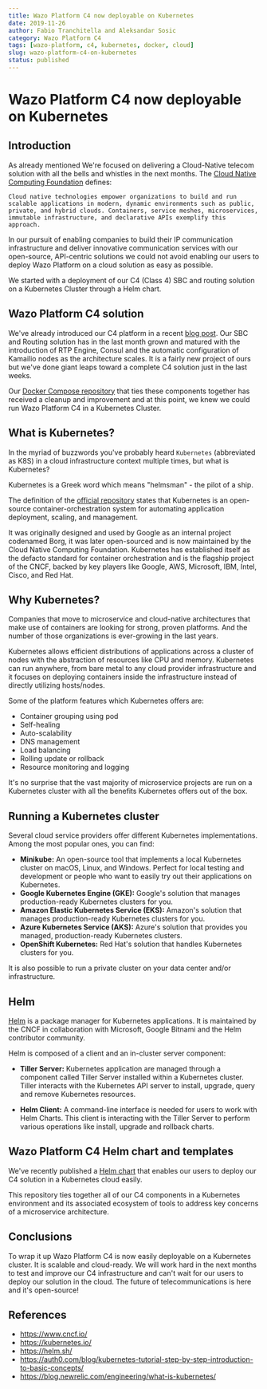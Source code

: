```yaml
---
title: Wazo Platform C4 now deployable on Kubernetes
date: 2019-11-26
author: Fabio Tranchitella and Aleksandar Sosic
category: Wazo Platform C4
tags: [wazo-platform, c4, kubernetes, docker, cloud]
slug: wazo-platform-c4-on-kubernetes
status: published
---
```


# Wazo Platform C4 now deployable on Kubernetes

## Introduction

As already mentioned We're focused on delivering a Cloud-Native telecom solution with all the bells and whistles in the next months. The [Cloud Native Computing Foundation](https://github.com/cncf/toc/blob/master/DEFINITION.md) defines:

`Cloud native technologies empower organizations to build and run scalable applications in modern, dynamic environments such as public, private, and hybrid clouds. Containers, service meshes, microservices, immutable infrastructure, and declarative APIs exemplify this approach.`

In our pursuit of enabling companies to build their IP communication infrastructure and deliver innovative communication services with our open-source, API-centric solutions we could not avoid enabling our users to deploy Wazo Platform on a cloud solution as easy as possible.

We started with a deployment of our C4 (Class 4) SBC and routing solution on a Kubernetes Cluster through a Helm chart.

## Wazo Platform C4 solution

We've already introduced our C4 platform in a recent [blog post](/blog/wazo-platform-c4-overview). Our SBC and Routing solution has in the last month grown and matured with the introduction of RTP Engine, Consul and the automatic configuration of Kamailio nodes as the architecture scales. It is a fairly new project of ours but we've done giant leaps toward a complete C4 solution just in the last weeks.

Our [Docker Compose repository](https://github.com/wazo-platform/wazo-c4) that ties these components together has received a cleanup and improvement and at this point, we knew we could run Wazo Platform C4 in a Kubernetes Cluster.

## What is Kubernetes?

In the myriad of buzzwords you've probably heard `Kubernetes` (abbreviated as K8S) in a cloud infrastructure context multiple times, but what is Kubernetes?

Kubernetes is a Greek word which means "helmsman" - the pilot of a ship.

The definition of the [official repository](https://github.com/kubernetes/kubernetes/) states that Kubernetes is an open-source container-orchestration system for automating application deployment, scaling, and management.

It was originally designed and used by Google as an internal project codenamed Borg, it was later open-sourced and is now maintained by the Cloud Native Computing Foundation.
Kubernetes has established itself as the defacto standard for container orchestration and is the flagship project of the CNCF, backed by key players like Google, AWS, Microsoft, IBM, Intel, Cisco, and Red Hat.

## Why Kubernetes?

Companies that move to microservice and cloud-native architectures that make use of containers are looking for strong, proven platforms. And the number of those organizations is ever-growing in the last years.

Kubernetes allows efficient distributions of applications across a cluster of nodes with the abstraction of resources like CPU and memory. Kubernetes can run anywhere, from bare metal to any cloud provider infrastructure and it focuses on deploying containers inside the infrastructure instead of directly utilizing hosts/nodes.

Some of the platform features which Kubernetes offers are:

- Container grouping using pod
- Self-healing
- Auto-scalability
- DNS management
- Load balancing
- Rolling update or rollback
- Resource monitoring and logging

It's no surprise that the vast majority of microservice projects are run on a Kubernetes cluster with all the benefits Kubernetes offers out of the box.

## Running a Kubernetes cluster

Several cloud service providers offer different Kubernetes implementations. Among the most popular ones, you can find:

- **Minikube:** An open-source tool that implements a local Kubernetes cluster on macOS, Linux, and Windows. Perfect for local testing and development or people who want to easily try out their applications on Kubernetes.
- **Google Kubernetes Engine (GKE):** Google's solution that manages production-ready Kubernetes clusters for you.
- **Amazon Elastic Kubernetes Service (EKS):** Amazon's solution that manages production-ready Kubernetes clusters for you.
- **Azure Kubernetes Service (AKS):** Azure's solution that provides you managed, production-ready Kubernetes clusters.
- **OpenShift Kubernetes:** Red Hat's solution that handles Kubernetes clusters for you.

It is also possible to run a private cluster on your data center and/or infrastructure.

## Helm

[Helm](https://helm.sh/) is a package manager for Kubernetes applications. It is maintained by the CNCF in collaboration with Microsoft, Google Bitnami and the Helm contributor community.

Helm is composed of a client and an in-cluster server component:

- **Tiller Server:** Kubernetes application are managed through a component called Tiller Server installed within a Kubernetes cluster. Tiller interacts with the Kubernetes API server to install, upgrade, query and remove Kubernetes resources.

- **Helm Client:** A command-line interface is needed for users to work with Helm Charts. This client is interacting with the Tiller Server to perform various operations like install, upgrade and rollback charts.

## Wazo Platform C4 Helm chart and templates

We've recently published a [Helm chart](https://github.com/wazo-platform/wazo-c4-helm) that enables our users to deploy our C4 solution in a Kubernetes cloud easily.

This repository ties together all of our C4 components in a Kubernetes environment and its associated ecosystem of tools to address key concerns of a microservice architecture.

## Conclusions

To wrap it up Wazo Platform C4 is now easily deployable on a Kubernetes cluster. It is scalable and cloud-ready. We will work hard in the next months to test and improve our C4 infrastructure and can't wait for our users to deploy our solution in the cloud. The future of telecommunications is here and it's open-source!

## References

- https://www.cncf.io/
- https://kubernetes.io/
- https://helm.sh/
- https://auth0.com/blog/kubernetes-tutorial-step-by-step-introduction-to-basic-concepts/
- https://blog.newrelic.com/engineering/what-is-kubernetes/
